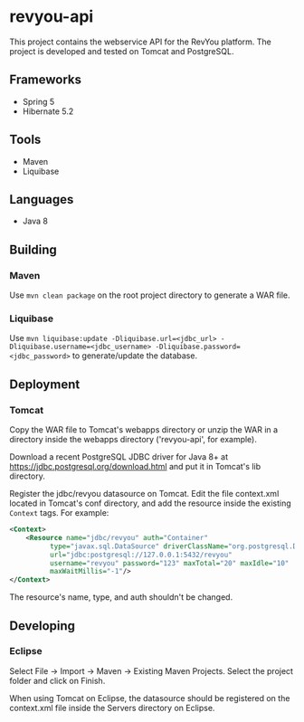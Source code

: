 # revyou-api

This project contains the webservice API for the RevYou platform. The project is developed and tested on Tomcat and PostgreSQL.

## Frameworks
* Spring 5
* Hibernate 5.2

## Tools
* Maven
* Liquibase

## Languages
* Java 8

## Building
### Maven
Use ```mvn clean package``` on the root project directory to generate a WAR file.

### Liquibase
Use ```mvn liquibase:update -Dliquibase.url=<jdbc_url> -Dliquibase.username=<jdbc_username> -Dliquibase.password=<jdbc_password>```
to generate/update the database.

## Deployment
### Tomcat
Copy the WAR file to Tomcat's webapps directory or unzip the WAR in a directory inside the webapps directory ('revyou-api', for example).

Download a recent PostgreSQL JDBC driver for Java 8+ at https://jdbc.postgresql.org/download.html and put it in Tomcat's lib directory.

Register the jdbc/revyou datasource on Tomcat. Edit the file context.xml located in Tomcat's conf directory,
and add the resource inside the existing ```Context``` tags. For example:
```xml
<Context>
    <Resource name="jdbc/revyou" auth="Container"
          type="javax.sql.DataSource" driverClassName="org.postgresql.Driver"
          url="jdbc:postgresql://127.0.0.1:5432/revyou"
          username="revyou" password="123" maxTotal="20" maxIdle="10"
          maxWaitMillis="-1"/>
</Context>
```

The resource's name, type, and auth shouldn't be changed.

## Developing
### Eclipse
Select File -> Import -> Maven -> Existing Maven Projects.
Select the project folder and click on Finish.

When using Tomcat on Eclipse, the datasource should be registered on the context.xml file inside
the Servers directory on Eclipse.
